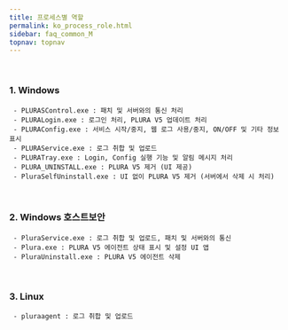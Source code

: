 ```yaml
---
title: 프로세스별 역할
permalink: ko_process_role.html
sidebar: faq_common_M
topnav: topnav
---
```


<br />

### 1. Windows

     - PLURASControl.exe : 패치 및 서버와의 통신 처리
     - PLURALogin.exe : 로그인 처리, PLURA V5 업데이트 처리
     - PLURAConfig.exe : 서비스 시작/중지, 웹 로그 사용/중지, ON/OFF 및 기타 정보 표시
     - PLURAService.exe : 로그 취합 및 업로드
     - PLURATray.exe : Login, Config 실행 기능 및 알림 메시지 처리
     - PLURA_UNINSTALL.exe : PLURA V5 제거 (UI 제공)
     - PluraSelfUninstall.exe : UI 없이 PLURA V5 제거 (서버에서 삭제 시 처리)

<br />

### 2. Windows 호스트보안

     - PluraService.exe : 로그 취합 및 업로드, 패치 및 서버와의 통신
     - Plura.exe : PLURA V5 에이전트 상태 표시 및 설정 UI 앱
     - PluraUninstall.exe : PLURA V5 에이전트 삭제

<br />

### 3. Linux

     - pluraagent : 로그 취합 및 업로드